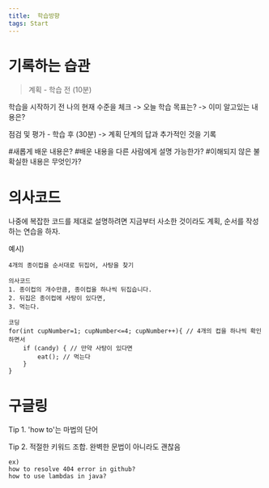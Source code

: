 ```yaml
---
title:  학습방향
tags: Start
---
```


# 기록하는 습관

> 계획 - 학습 전 (10분)

학습을 시작하기 전 나의 현재 수준을 체크
-> 오늘 학습 목표는?
-> 이미 알고있는 내용은?

점검 및 평가 - 학습 후 (30분)
-> 계획 단계의 답과 추가적인 것을 기록

#새롭게 배운 내용은?
#배운 내용을 다른 사람에게 설명 가능한가?
#이해되지 않은 불확실한 내용은 무엇인가?


# 의사코드

나중에 복잡한 코드를 제대로 설명하려면 지금부터 사소한 것이라도 계획, 순서를 작성하는 연습을 하자.

예시)
```
4개의 종이컵을 순서대로 뒤집어, 사탕을 찾기

의사코드
1. 종이컵의 개수만큼, 종이컵을 하나씩 뒤집습니다.
2. 뒤집은 종이컵에 사탕이 있다면,
3. 먹는다.

코딩
for(int cupNumber=1; cupNumber<=4; cupNumber++){ // 4개의 컵을 하나씩 확인하면서
	if (candy) { // 만약 사탕이 있다면
		eat(); // 먹는다
	}
}
```

# 구글링

Tip 1. 'how to'는 마법의 단어

Tip 2. 적절한 키워드 조합. 완벽한 문법이 아니라도 괜찮음

```
ex)
how to resolve 404 error in github?
how to use lambdas in java?
```


